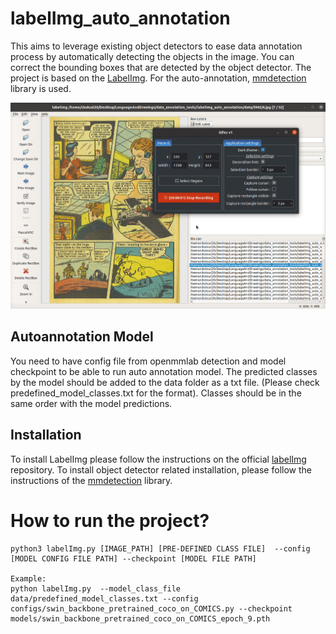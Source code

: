 # labelImg_auto_annotation
This aims to leverage existing object detectors to ease data annotation process by automatically detecting the objects in the image. You can correct the bounding boxes that are detected by the object detector. The project is based on the [LabelImg](https://github.com/tzutalin/labelImg.git). For the auto-annotation, [mmdetection](https://github.com/open-mmlab/mmdetection) library is used.

![Alt Text](demo_annotation.gif)

## Autoannotation Model
You need to have config file from openmmlab detection and model checkpoint to be able to run auto annotation model. The predicted classes by the model should be added to the data folder as a txt file. (Please check predefined_model_classes.txt for the format). Classes should be in the same order with the model predictions.

## Installation
To install LabelImg please follow the instructions on the official [labelImg](https://github.com/tzutalin/labelImg/blob/master/README.rst) repository. To install object detector related installation, please follow the instructions of the [mmdetection](https://github.com/open-mmlab/mmdetection) library.

# How to run the project?

```
python3 labelImg.py [IMAGE_PATH] [PRE-DEFINED CLASS FILE]  --config [MODEL CONFIG FILE PATH] --checkpoint [MODEL FILE PATH]

Example:
python labelImg.py  --model_class_file data/predefined_model_classes.txt --config configs/swin_backbone_pretrained_coco_on_COMICS.py --checkpoint models/swin_backbone_pretrained_coco_on_COMICS_epoch_9.pth
```

